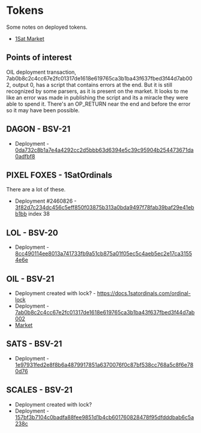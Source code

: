 # Tokens

Some notes on deployed tokens.

* [1Sat Market](https://1sat.market/)

## Points of interest

OIL deployment transaction, 7ab0b8c2c4cc67e2fc01317de1618e619765ca3b1ba43f637fbed3f44d7ab002, output 0, has a script that 
contains errors at the end. But it is still recognized by some parsers, as it is present on the market. It looks to me like
an error was made in publishing the script and its a miracle they were able to spend it. There's an OP_RETURN near the end
and before the error so it may have been possible.

## DAGON - BSV-21

* Deployment - [0da732c8b1a7e4a4292cc2d5bbb63d6394e5c39c95904b254473671da0adfbf8](https://whatsonchain.com/tx/0da732c8b1a7e4a4292cc2d5bbb63d6394e5c39c95904b254473671da0adfbf8)

## PIXEL FOXES - 1SatOrdinals

There are a lot of these.

* Deployment #2460826 - [3f82d7c234dc456c5eff850f03875b313a0bda9497f78fab39baf29e41ebb1bb](https://whatsonchain.com/tx/3f82d7c234dc456c5eff850f03875b313a0bda9497f78fab39baf29e41ebb1bb) index 38


## LOL - BSV-20

* Deployment - [8cc490114ee8013a741733fb9a51cb875a01f05ec5c4aeb5ec2e17ca31554e6e](https://whatsonchain.com/tx/8cc490114ee8013a741733fb9a51cb875a01f05ec5c4aeb5ec2e17ca31554e6e) 

## OIL - BSV-21

* Deployment created with lock? - https://docs.1satordinals.com/ordinal-lock
* Deployment - [7ab0b8c2c4cc67e2fc01317de1618e619765ca3b1ba43f637fbed3f44d7ab002](https://whatsonchain.com/tx/7ab0b8c2c4cc67e2fc01317de1618e619765ca3b1ba43f637fbed3f44d7ab002)
* [Market](https://1sat.market/market/bsv21/7ab0b8c2c4cc67e2fc01317de1618e619765ca3b1ba43f637fbed3f44d7ab002_0)

## SATS - BSV-21

* Deployment - [1e97931fed2e8f8b6a4879917851a6370076f0c87bf538cc768a5c8f6e780d76](https://whatsonchain.com/tx/1e97931fed2e8f8b6a4879917851a6370076f0c87bf538cc768a5c8f6e780d76)

## SCALES - BSV-21

* Deployment created with lock?
* Deployment - [157bf3b7104c0badfa88fee9851d1b4cb601760828478f95dfdddbab6c5a238c](https://whatsonchain.com/tx/157bf3b7104c0badfa88fee9851d1b4cb601760828478f95dfdddbab6c5a238c)
